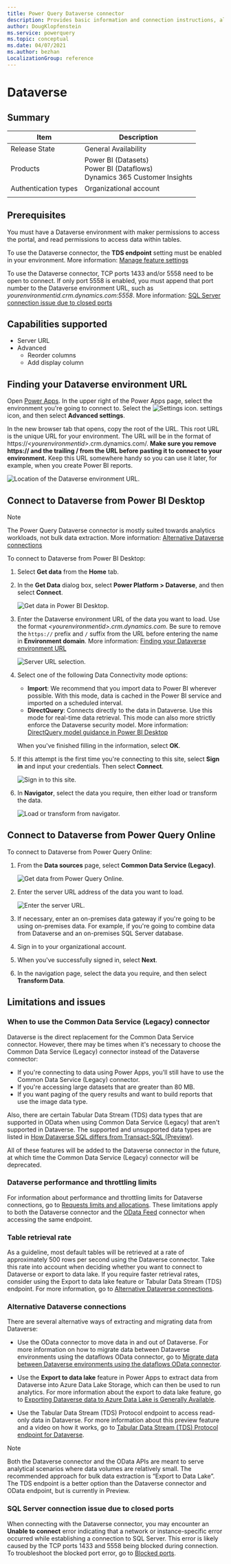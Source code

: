 ```yaml
---
title: Power Query Dataverse connector
description: Provides basic information and connection instructions, along with OData API performance information, table retrieval rate, and alternative means of connecting to Dataverse.
author: DougKlopfenstein
ms.service: powerquery
ms.topic: conceptual
ms.date: 04/07/2021
ms.author: bezhan
LocalizationGroup: reference
---
```


# Dataverse

## Summary

| Item | Description |
| ---- | ----------- |
| Release State | General Availability |
| Products | Power BI (Datasets)<br/>Power BI (Dataflows)<br/>Dynamics 365 Customer Insights |
| Authentication types | Organizational account |
| | |

## Prerequisites

You must have a Dataverse environment with maker permissions to access the portal, and read permissions to access data within tables.

To use the Dataverse connector, the **TDS endpoint** setting must be enabled in your environment. More information: [Manage feature settings](/power-platform/admin/settings-features)

To use the Dataverse connector, TCP ports 1433 and/or 5558 need to be open to connect. If only port 5558 is enabled, you must append that port number to the Dataverse environment URL, such as *yourenvironmentid.crm.dynamics.com:5558*. More information: [SQL Server connection issue due to closed ports](#sql-server-connection-issue-due-to-closed-ports)

## Capabilities supported

* Server URL
* Advanced
  * Reorder columns
  * Add display column

## Finding your Dataverse environment URL

Open [Power Apps](https://make.powerapps.com/?utm_source=padocs&utm_medium=linkinadoc&utm_campaign=referralsfromdoc). In the upper right of the Power Apps page, select the environment you're going to connect to. Select the ![Settings icon.](media/common-data-service/settings-icon.png) settings icon, and then select **Advanced settings**.

In the new browser tab that opens, copy the root of the URL. This root URL is the unique URL for your environment. The URL will be in the format of https://\<*yourenvironmentid*>.crm.dynamics.com/. **Make sure you remove https:// and the trailing / from the URL before pasting it to connect to your environment.** Keep this URL somewhere handy so you can use it later, for example, when you create Power BI reports.

![Location of the Dataverse environment URL.](media/common-data-service/cds-env.png)

## Connect to Dataverse from Power BI Desktop

>[!Note]
> The Power Query Dataverse connector is mostly suited towards analytics workloads, not bulk data extraction. More information: [Alternative Dataverse connections](#alternative-dataverse-connections)

To connect to Dataverse from Power BI Desktop:

1. Select **Get data** from the **Home** tab.

2. In the **Get Data** dialog box, select **Power Platform > Dataverse**, and then select **Connect**.

   ![Get data in Power BI Desktop.](media/common-data-service/get-data.png)

3. Enter the Dataverse environment URL of the data you want to load. Use the format *\<yourenvironmentid>.crm.dynamics.com*. Be sure to remove the `https://` prefix and `/` suffix from the URL before entering the name in **Environment domain**. More information: [Finding your Dataverse environment URL](#finding-your-dataverse-environment-url)

   ![Server URL selection.](media/common-data-service/enter-url.png)

4. Select one of the following Data Connectivity mode options:

   * **Import**: We recommend that you import data to Power BI wherever possible. With this mode, data is cached in the Power BI service and imported on a scheduled interval.
   * **DirectQuery**: Connects directly to the data in Dataverse. Use this mode for real-time data retrieval. This mode can also more strictly enforce the Dataverse security model. More information: [DirectQuery model guidance in Power BI Desktop](/power-bi/guidance/directquery-model-guidance)

   When you've finished filling in the information, select **OK**.

5. If this attempt is the first time you're connecting to this site, select **Sign in** and input your credentials. Then select **Connect**.

   ![Sign in to this site.](media/common-data-service/sign-in.png)

6. In **Navigator**, select the data you require, then either load or transform the data.

   ![Load or transform from navigator.](media/common-data-service/navigator.png)

## Connect to Dataverse from Power Query Online

To connect to Dataverse from Power Query Online:

1. From the **Data sources** page, select **Common Data Service (Legacy)**.

   ![Get data from Power Query Online.](media/common-data-service/get-data-online.png)

2. Enter the server URL address of the data you want to load.

   ![Enter the server URL.](media/common-data-service/enter-url-online.png)

3. If necessary, enter an on-premises data gateway if you're going to be using on-premises data. For example, if you're going to combine data from Dataverse and an on-premises SQL Server database.

4. Sign in to your organizational account.

5. When you've successfully signed in, select **Next**.

6. In the navigation page, select the data you require, and then select **Transform Data**.

## Limitations and issues

### When to use the Common Data Service (Legacy) connector

Dataverse is the direct replacement for the Common Data Service connector. However, there may be times when it's necessary to choose the Common Data Service (Legacy) connector instead of the Dataverse connector:

* If you're connecting to data using Power Apps, you'll still have to use the Common Data Service (Legacy) connector.
* If you're accessing large datasets that are greater than 80 MB.
* If you want paging of the query results and want to build reports that use the image data type.

Also, there are certain Tabular Data Stream (TDS) data types that are supported in OData when using Common Data Service (Legacy) that aren't supported in Dataverse. The supported and unsupported data types are listed in [How Dataverse SQL differs from Transact-SQL (Preview)](/powerapps/developer/data-platform/how-dataverse-sql-differs-from-transact-sql?tabs=supported).

All of these features will be added to the Dataverse connector in the future, at which time the Common Data Service (Legacy) connector will be deprecated.

### Dataverse performance and throttling limits

For information about performance and throttling limits for Dataverse connections, go to [Requests limits and allocations](/power-platform/admin/api-request-limits-allocations). These limitations apply to both the Dataverse connector and the [OData Feed](odatafeed.md) connector when accessing the same endpoint.

### Table retrieval rate

As a guideline, most default tables will be retrieved at a rate of approximately 500 rows per second using the Dataverse connector. Take this rate into account when deciding whether you want to connect to Dataverse or export to data lake. If you require faster retrieval rates, consider using the Export to data lake feature or Tabular Data Stream (TDS) endpoint. For more information, go to [Alternative Dataverse connections](#alternative-dataverse-connections).

### Alternative Dataverse connections

There are several alternative ways of extracting and migrating data from Dataverse:

* Use the OData connector to move data in and out of Dataverse. For more information on how to migrate data between Dataverse environments using the dataflows OData connector, go to [Migrate data between Dataverse environments using the dataflows OData connector](/powerapps/developer/common-data-service/cds-odata-dataflows-migration).

* Use the **Export to data lake** feature in Power Apps to extract data from Dataverse into Azure Data Lake Storage, which can then be used to run analytics. For more information about the export to data lake feature, go to [Exporting Dataverse data to Azure Data Lake is Generally Available](https://powerapps.microsoft.com/blog/exporting-cds-data-to-azure-data-lake-preview/#:~:text=Exporting%20CDS%20data%20to%20Azure%20Data%20Lake%20is,BI%20reporting%2C%20ML%2C%20Data%20Warehousing%20and%20other%20).

* Use the Tabular Data Stream (TDS) Protocol endpoint to access read-only data in Dataverse. For more information about this preview feature and a video on how it works, go to [Tabular Data Stream (TDS) Protocol endpoint for Dataverse](https://powerapps.microsoft.com/blog/tabular-data-stream-tds-protocol-endpoint-for-common-data-service-cds/).

>[!Note]
> Both the Dataverse connector and the OData APIs are meant to serve analytical scenarios where data volumes are relatively small. The recommended approach for bulk data extraction is “Export to Data Lake”. The TDS endpoint is a better option than the Dataverse connector and OData endpoint, but is currently in Preview.

### SQL Server connection issue due to closed ports

When connecting with the Dataverse connector, you may encounter an **Unable to connect** error indicating that a network or instance-specific error occurred while establishing a connection to SQL Server. This error is likely caused by the TCP ports 1433 and 5558 being blocked during connection. To troubleshoot the blocked port error, go to [Blocked ports](/powerapps/developer/data-platform/dataverse-sql-query#blocked-ports).
